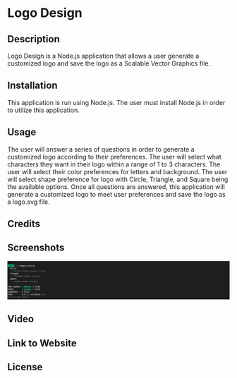 # Logo Design

## Description

Logo Design is a Node.js application that allows a user generate a customized logo and save the logo as a Scalable Vector Graphics file.

## Installation

This application is run using Node.js. The user must install Node.js in order to utilize this application. 

## Usage

The user will answer a series of questions in order to generate a customized logo according to their preferences. The user will select what characters they want in their logo within a range of 1 to 3 characters. The user will select their color preferences for letters and background. The user will select shape preference for logo with Circle, Triangle, and Square being the available options. Once all questions are answered, this application will generate a customized logo to meet user preferences and save the logo as a logo.svg file.

## Credits

## Screenshots

![Alt text](./images/jest-test.png)

## Video

## Link to Website

## License